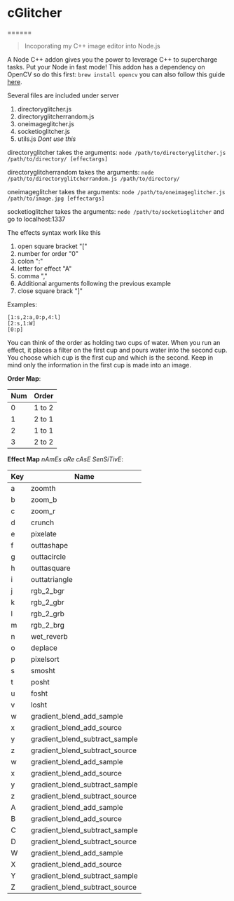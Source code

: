 # cGlitcher
======

> Incoporating my C++ image editor into Node.js

A Node C++ addon gives you the power to leverage C++ to supercharge tasks. Put your Node in fast mode!
This addon has a dependency on OpenCV so do this first: `brew install opencv`
you can also follow this guide [here](https://jjyap.wordpress.com/2014/05/24/installing-opencv-2-4-9-on-mac-osx-with-python-support/).


Several files are included under server

1. directoryglitcher.js
2. directoryglitcherrandom.js
3. oneimageglitcher.js
4. socketioglitcher.js
5. utils.js _Dont use this_


directoryglitcher takes the arguments: `node /path/to/directoryglitcher.js /path/to/directory/ [effectargs]`

directoryglitcherrandom takes the arguments: `node /path/to/directoryglitcherrandom.js /path/to/directory/`

oneimageglitcher takes the arguments: `node /path/to/oneimageglitcher.js /path/to/image.jpg [effectargs]`

socketioglitcher takes the arguments: `node /path/to/socketioglitcher` and go to localhost:1337


The effects syntax work like this

1. open square bracket   "["
  1.  number for order   "0"
  2.  colon              ":"
  3.  letter for effect  "A"
   1. comma             ","
   2. Additional arguments following the previous example
2. close square brack    "]"

Examples:

    [1:s,2:a,0:p,4:l]
    [2:s,1:W]
    [0:p]

You can think of the order as holding two cups of water.
When you run an effect, it places a filter on the first cup
and pours water into the second cup. You choose which cup is
the first cup and which is the second. Keep in mind only the
information in the first cup is made into an image.


**Order Map**:

Num | Order 
--- | --- 
0   | 1 to 2
1   | 2 to 1
2   | 1 to 1
3   | 2 to 2


**Effect Map** _nAmEs aRe cAsE SenSiTivE_:

Key | Name 
--- | --- 
a   | zoomth 
b   | zoom_b 
c   | zoom_r 
d   | crunch 
e   | pixelate 
f   | outtashape 
g   | outtacircle
h   | outtasquare 
i   | outtatriangle 
j   | rgb_2_bgr
k   | rgb_2_gbr
l   | rgb_2_grb
m   | rgb_2_brg
n   | wet_reverb
o   | deplace
p   | pixelsort
s   | smosht
t   | posht
u   | fosht
v   | losht
w   | gradient_blend_add_sample
x   | gradient_blend_add_source
y   | gradient_blend_subtract_sample
z   | gradient_blend_subtract_source
w   | gradient_blend_add_sample
x   | gradient_blend_add_source
y   | gradient_blend_subtract_sample
z   | gradient_blend_subtract_source
A   | gradient_blend_add_sample
B   | gradient_blend_add_source
C   | gradient_blend_subtract_sample
D   | gradient_blend_subtract_source
W   | gradient_blend_add_sample
X   | gradient_blend_add_source
Y   | gradient_blend_subtract_sample
Z   | gradient_blend_subtract_source

